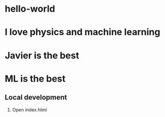# hello-world
# I love physics and machine learning
# Javier is the best
# ML is the best
## Local development
1. Open index.html